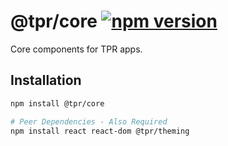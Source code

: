 # @tpr/core [![npm version](https://flat.badgen.net/npm/v/@tpr/core)](https://www.npmjs.com/package/@tpr/core)

Core components for TPR apps.

## Installation

```sh
npm install @tpr/core

# Peer Dependencies - Also Required
npm install react react-dom @tpr/theming
```
